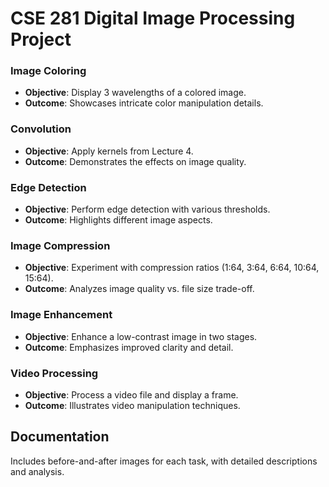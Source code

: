 # CSE 281 Digital Image Processing Project

### Image Coloring
- **Objective**: Display 3 wavelengths of a colored image.
- **Outcome**: Showcases intricate color manipulation details.

### Convolution
- **Objective**: Apply kernels from Lecture 4.
- **Outcome**: Demonstrates the effects on image quality.

### Edge Detection
- **Objective**: Perform edge detection with various thresholds.
- **Outcome**: Highlights different image aspects.

### Image Compression
- **Objective**: Experiment with compression ratios (1:64, 3:64, 6:64, 10:64, 15:64).
- **Outcome**: Analyzes image quality vs. file size trade-off.

### Image Enhancement
- **Objective**: Enhance a low-contrast image in two stages.
- **Outcome**: Emphasizes improved clarity and detail.

### Video Processing
- **Objective**: Process a video file and display a frame.
- **Outcome**: Illustrates video manipulation techniques.

## Documentation
Includes before-and-after images for each task, with detailed descriptions and analysis.

